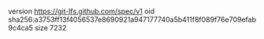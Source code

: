 version https://git-lfs.github.com/spec/v1
oid sha256:a3753ff13f4056537e8690921a947177740a5b411f8f089f76e709efab9c4ca5
size 7232
